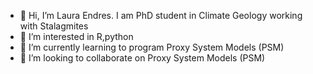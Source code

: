 - 👋 Hi, I’m Laura Endres. I am PhD student in Climate Geology working with Stalagmites
- 👀 I’m interested in R,python
- 🌱 I’m currently learning to program Proxy System Models (PSM)
- 💞️ I’m looking to collaborate on Proxy System Models (PSM)


<!---
- 📫 How to reach me 
lrndrs/lrndrs is a ✨ special ✨ repository because its `README.md` (this file) appears on your GitHub profile.
You can click the Preview link to take a look at your changes.
--->
